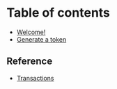 # Table of contents

* [Welcome!](README.md)
* [Generate a token](generate-a-token.md)

## Reference

* [Transactions](reference/transactions.md)
